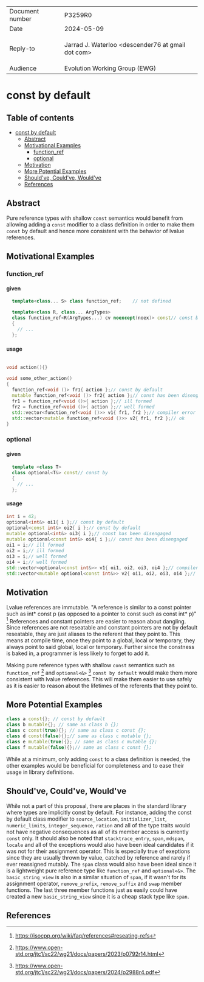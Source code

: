 <style type="text/css">
ins { background-color: #CCFFCC }
s { background-color: #FFCACA }
blockquote { color: inherit !important }
</style>

<table>
<tr>
<td>Document number</td>
<td>P3259R0</td>
</tr>
<tr>
<td>Date</td>
<td>2024-05-09</td>
</tr>
<tr>
<td>Reply-to</td>
<td>

Jarrad J. Waterloo &lt;descender76 at gmail dot com&gt;

</td>
</tr>
<tr>
<td>Audience</td>
<td>Evolution Working Group (EWG)</td>
</tr>
</table>

# const by default

<style>
.inline-link
{
    font-size: small;
    margin-top: -2.8em;
    margin-right: 4px;
    text-align: right;
    font-weight: bold;
}

code
{
    font-family: "Fira Code", monospace !important;
    font-size: 0.87em;
}

.sourceCode
{
    font-size: 0.95em;
}

a code
{
    color: #0645ad;
}
</style>

## Table of contents

- [const by default](#const-by-default)
  - [Abstract](#Abstract)
  - [Motivational Examples](#Motivational-Examples)
    - [function_ref](#function_ref)
    - [optional](#optional)
  - [Motivation](#Motivation)
  - [More Potential Examples](#More-Potential-Examples)
  - [Should've, Could've, Would've](#Shouldve-Couldve-Wouldve)
  - [References](#References)

## Abstract

Pure reference types with shallow `const` semantics would benefit from allowing adding a `const` modifier to a class definition in order to make them `const` by default and hence more consistent with the behavior of lvalue references.

## Motivational Examples

### function_ref

#### given

```cpp
  template<class... S> class function_ref;    // not defined

  template<class R, class... ArgTypes>
  class function_ref<R(ArgTypes...) cv noexcept(noex)> const// const by default
  {
    // ...
  };
```

#### usage

```cpp

void action(){}

void some_other_action()
{
  function_ref<void ()> fr1{ action };// const by default
  mutable function_ref<void ()> fr2{ action };// const has been disengaged
  fr1 = function_ref<void ()>{ action };// ill formed
  fr2 = function_ref<void ()>{ action };// well formed
  std::vector<function_ref<void ()>> v1{ fr1, fr2 };// compiler error
  std::vector<mutable function_ref<void ()>> v2{ fr1, fr2 };// ok
}
```

### optional

#### given

```cpp
  template <class T>
  class optional<T&> const// const by
  {
    // ...
  };
```

#### usage

```cpp
int i = 42;
optional<int&> oi1{ i };// const by default
optional<const int&> oi2{ i };// const by default
mutable optional<int&> oi3{ i };// const has been disengaged
mutable optional<const int&> oi4{ i };// const has been disengaged
oi1 = i;// ill formed
oi2 = i;// ill formed
oi3 = i;// well formed
oi4 = i;// well formed
std::vector<optional<const int&>> v1{ oi1, oi2, oi3, oi4 };// compiler error
std::vector<mutable optional<const int&>> v2{ oi1, oi2, oi3, oi4 };// ok
```

## Motivation

Lvalue references are immutable. "A reference is similar to a const pointer such as int* const p (as opposed to a pointer to const such as const int* p)" [^reseating] References and constant pointers are easier to reason about dangling. Since references are not reseatable and constant pointers are not by default reseatable, they are just aliases to the referent that they point to. This means at compile time, once they point to a global, local or temporary, they always point to said global, local or temporary. Further since the constness is baked in, a programmer is less likely to forget to add it.

Making pure reference types with shallow `const` semantics such as `function_ref` [^p0792r14] and `optional<&>` [^p2988r4]  `const by default` would make them more consistent with lvalue references. This will make them easier to use safely as it is easier to reason about the lifetimes of the referents that they point to.

## More Potential Examples

```cpp
class a const{}; // const by default
class b mutable{}; // same as class b {};
class c const(true){}; // same as class c const {};
class d const(false){};// same as class c mutable {};
class e mutable(true){}; // same as class c mutable {};
class f mutable(false){};// same as class c const {};
```

While at a minimum, only adding `const` to a class definition is needed, the other examples would be beneficial for completeness and to ease their usage in library definitions.

##  Should've, Could've, Would've

While not a part of this proposal, there are places in the standard library where types are implicitly const by default. For instance, adding the const by default class modifier to `source_location`, `initializer_list`, `numeric_limits`, `integer_sequence`, `ration` and all of the type traits would not have negative consequences as all of its member access is currently `const` only. It should also be noted that `stacktrace_entry`, `span`, `mdspan`, `locale` and all of the exceptions would also have been ideal candidates if it was not for their assignment operator. This is especially true of exeptions since they are usually thrown by value, catched by reference and rarely if ever reassigned mutably. The `span` class would also have been ideal since it is a lightweight pure reference type like `function_ref` and `optional<&>`. The `basic_string_view` is also in a similar situation of `span`, if it wasn't for its assignment operator, `remove_prefix`, `remove_suffix` and `swap` member functions. The last three member functions just as easily could have created a new `basic_string_view` since it is a cheap stack type like `span`.


## References
<!--function_ref: a type-erased callable reference-->
[^p0792r14]: <https://www.open-std.org/jtc1/sc22/wg21/docs/papers/2023/p0792r14.html>
<!--std::optional<T&>-->
[^p2988r4]: <https://www.open-std.org/jtc1/sc22/wg21/docs/papers/2024/p2988r4.pdf>
<!--References - How can you reseat a reference to make it refer to a different object?-->
[^reseating]: <https://isocpp.org/wiki/faq/references#reseating-refs>
